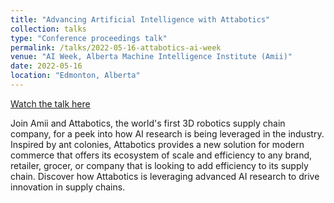 ```yaml
---
title: "Advancing Artificial Intelligence with Attabotics"
collection: talks
type: "Conference proceedings talk"
permalink: /talks/2022-05-16-attabotics-ai-week
venue: "AI Week, Alberta Machine Intelligence Institute (Amii)"
date: 2022-05-16 
location: "Edmonton, Alberta"
---
```


[Watch the talk here](https://www.youtube.com/watch?v=m2R4PqPnt4s)

Join Amii and Attabotics, the world's first 3D robotics supply chain company, for a peek into how AI research is being leveraged in the industry.  Inspired by ant colonies, Attabotics provides a new solution for modern commerce that offers its ecosystem of scale and efficiency to any brand, retailer, grocer, or company that is looking to add efficiency to its supply chain. Discover how Attabotics is leveraging advanced AI research to drive innovation in supply chains.